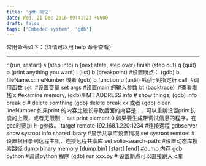 ```yaml
---
title: 'gdb 简记'
date: Wed, 21 Dec 2016 09:41:23 +0000
draft: false
tags: ['Embeded system', 'gdb']
---
```


常用命令如下：（详情可以用 help 命令查看）

* * *

r (run, restart) s (step into) n (next state, step over) finish (step out) q (quit) p (print anything you want) l (list) b (breakpoint) #设置断点： (gdb) b fileName.c:lineNumber 或者 (gdb) b function u (until) #运行到指定行 call  #调用函数 set  #设置变量 set args #设置main 的输入参数 bt (backtrace)  #查看堆栈 x #examine memory, (gdb)/FMT ADDRESS info # show things, (gdb) info break d # delete somthing (gdb) delete break xx 或者 (gdb) clean lineNumber 如果print 的内容比较长导致后面的内容是...，可以重新设置print长度的上限，或者无限制： set print element 0 如果要生成带调试信息的程序，在gcc时要加上-g参数。 target remote 192.168.1.220:1234 #连接远程 gdbserver show sysroot info sharedlibrary #显示共享库设置情况 set sysroot remtoe: #设置根目录到远程主机，连接远程共享库 set solib-search-path: #设置动态库搜索路径 dump binary memory \[dump.bin\] \[start\] \[end\] #dump 内存 gdb python #调试python 程序 (gdb) run xxx.py # 设置断点可以直接跳入 c库